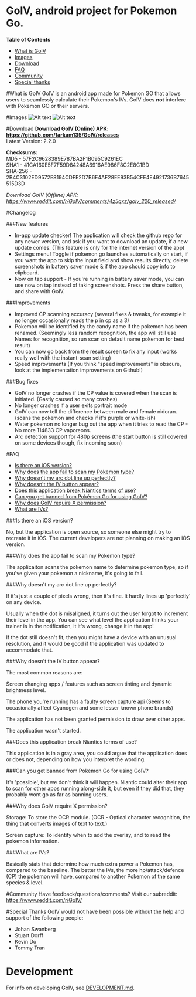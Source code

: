 GoIV, android project for Pokemon Go.
=====================

**Table of Contents**

- [What is GoIV](#what-is-goiv)
- [Images](#images)
- [Download](#download)
- [FAQ](#faq)
- [Community](#community)
- [Special thanks](#special-thanks)

#What is GoIV
GoIV is an android app made for Pokemon GO that allows users to seamlessly calculate their Pokemon's IVs. GoIV does <b>not</b> interfere with Pokemon GO or their servers.

#Images
![Alt text](https://i.imgur.com/bvRfmZV.jpg "Seamlessly Overlays an IV Button")
![Alt text](https://i.imgur.com/aNHUEVI.jpg "Seamlessly Overlays an IV Button")

#Download
**Download GoIV (Online) APK: https://github.com/farkam135/GoIV/releases**  
Latest Version: 2.2.0

**Checksums:**  
MD5 - 57F2C9628389E787BA2F1B095C9261EC  
SHA1 - 41CA160E5F7F59D84248A6916AE986F8C2E8C1BD  
SHA-256 - 2B4C3102ED9572E8194CDFE2D7B6E4AF28EE93B54CFE4E4921736B7645515D3D  

*Download GoIV (Offline) APK: https://www.reddit.com/r/GoIV/comments/4z5qxz/goiv_220_released/*

#Changelog

###New features

* In-app update checker! The application will check the github repo for any newer version, and ask if you want to download an update, if a new update comes. (This feature is only for the internet version of the app)
* Settings menu! Toggle if pokemon go launches automatically on start, if you want the app to skip the input field and show results directly, delete screenshots in battery saver mode & if the app should copy info to clipboard.
* Now on tap support - If you're running in battery saver mode, you can use now on tap instead of taking screenshots. Press the share button, and share with GoIV.

###Improvements

* Improved CP scanning accuracy (several fixes & tweaks, for example it no longer occasionally reads the p in cp as a 3)
* Pokemon will be identified by the candy name if the pokemon has been renamed. (Seemingly less random recognition, the app will still use Names for recognition, so run scan on default name pokemon for best result)
* You can now go back from the result screen to fix any input (works really well with the instant-scan setting)
* Speed improvements (If you think "speed improvements" is obscure, look at the implementation improvements on Github!)

###Bug fixes

* GoIV no longer crashes if the CP value is covered when the scan is initiated. (Gastly caused so many crashes)
* No longer crashes if a user exits portrait mode
* GoIV can now tell the difference between male and female nidoran. (scans the pokemon and checks if it's purple or white-ish)
* Water pokemon no longer bug out the app when it tries to read the CP - No more 114833 CP vaporeons.
* Arc detection support for 480p screens (the start button is still covered on some devices though, fix incoming soon)

#FAQ

- [Is there an iOS version?](#is-there-an-ios-version)
- [Why does the app fail to scan my Pokemon type?](#why-does-the-app-fail-to-scan-my-pokemon-type)
- [Why doesn't my arc dot line up perfectly?](#why-doesn't-my-arc-dot-line-up-perfectly)
- [Why doesn't the IV button appear?](#why-doesn't-the-iv-button-appear)
- [Does this application break Niantics terms of use?](#does-this-application-break-niantics-terms-of-use)
- [Can you get banned from Pokémon Go for using GoIV?](#can-you-get-banned-from-pokémon-go-for-using-goivd)
- [Why does GoIV require X permission?](#why-does-goiv-require-x-permission)
- [What are IVs?](#what-are-ivs)

###Is there an iOS version?

No, but the application is open source, so someone else might try to recreate it in iOS. The current developers are not planning on making an iOS version.

###Why does the app fail to scan my Pokemon type?

The applicaiton scans the pokemon name to determine pokemon type, so if you've given your pokemon a nickname, it's going to fail.

###Why doesn't my arc dot line up perfectly?

If it's just a couple of pixels wrong, then it's fine. It hardly lines up 'perfectly' on any device.

Usually when the dot is misaligned, it turns out the user forgot to increment their level in the app. You can see what level the application thinks your trainer is in the notification, it it's wrong, change it in the app!

If the dot still doesn't fit, then you might have a device with an unusual resolution, and it would be good if the application was updated to accommodate that.

###Why doesn't the IV button appear?

The most common reasons are:

Screen changing apps / features such as screen tinting and dynamic brightness level.

The phone you're running has a faulty screen capture api (Seems to occasionally affect Cyanogen and some lesser known phone brands)

The application has not been granted permission to draw over other apps.

The application wasn't started.

###Does this application break Niantics terms of use?

This application is in a gray area, you could argue that the application does or does not, depending on how you interpret the wording.

###Can you get banned from Pokémon Go for using GoIV?

It's 'possible', but we don't think it will happen. Niantic could alter their app to scan for other apps running along-side it, but even if they did that, they probably wont go as far as banning users.

###Why does GoIV require X permission?

Storage:
To store the OCR module. (OCR - Optical character recognition, the thing that converts images of text to text.)

Screen capture:
To identify when to add the overlay, and to read the pokemon information.

###What are IVs?

Basically stats that determine how much extra power a Pokemon has, compared to the baseline. The better the IVs, the more hp/attack/defence (CP) the pokemon will have, compared to another Pokemon of the same species & level.

#Community
Have feedback/questions/comments? Visit our subreddit: https://www.reddit.com/r/GoIV/

#Special Thanks
GoIV would not have been possible without the help and support of the following people:  
 - Johan Swanberg  
 - Stuart Dorff  
 - Kevin Do  
 - Tommy Tran  

# Development

For info on developing GoIV, see [DEVELOPMENT.md](DEVELOPMENT.md).
